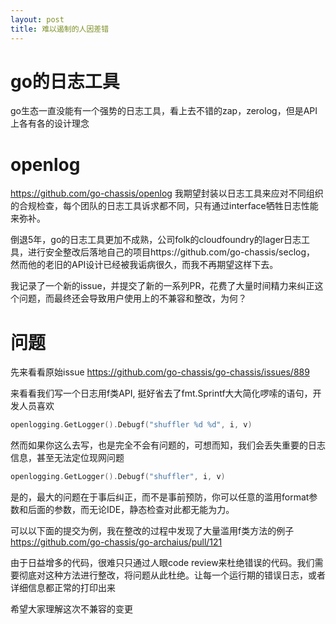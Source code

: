 ```yaml
---
layout: post
title: 难以遏制的人因差错
---
```


# go的日志工具
go生态一直没能有一个强势的日志工具，看上去不错的zap，zerolog，但是API上各有各的设计理念

# openlog
https://github.com/go-chassis/openlog 我期望封装以日志工具来应对不同组织的合规检查，每个团队的日志工具诉求都不同，只有通过interface牺牲日志性能来弥补。

倒退5年，go的日志工具更加不成熟，公司folk的cloudfoundry的lager日志工具，进行安全整改后落地自己的项目https://github.com/go-chassis/seclog，
然而他的老旧的API设计已经被我诟病很久，而我不再期望这样下去。

我记录了一个新的issue，并提交了新的一系列PR，花费了大量时间精力来纠正这个问题，而最终还会导致用户使用上的不兼容和整改，为何？

# 问题

先来看看原始issue
https://github.com/go-chassis/go-chassis/issues/889

来看看我们写一个日志用f类API, 挺好省去了fmt.Sprintf大大简化啰嗦的语句，开发人员喜欢
```go
openlogging.GetLogger().Debugf("shuffler %d %d", i, v)
```
然而如果你这么去写，也是完全不会有问题的，可想而知，我们会丢失重要的日志信息，甚至无法定位现网问题
```go
openlogging.GetLogger().Debugf("shuffler", i, v)
```

是的，最大的问题在于事后纠正，而不是事前预防，你可以任意的滥用format参数和后面的参数，而无论IDE，静态检查对此都无能为力。

可以以下面的提交为例，我在整改的过程中发现了大量滥用f类方法的例子
https://github.com/go-chassis/go-archaius/pull/121

由于日益增多的代码，很难只只通过人眼code review来杜绝错误的代码。我们需要彻底对这种方法进行整改，将问题从此杜绝。让每一个运行期的错误日志，或者详细信息都正常的打印出来


希望大家理解这次不兼容的变更
